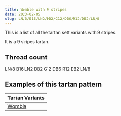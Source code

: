 ```yaml
---
title: Womble with 9 stripes
date: 2023-02-05
slug: LN/8/B16/LN2/DB2/G12/DB6/R12/DB2/LN/8
---
```

This is a list of all the tartan sett variants with 9 stripes.

It is a 9 stripes tartan.


## Thread count
LN/8 B16 LN2 DB2 G12 DB6 R12 DB2 LN/8

## Examples of this tartan pattern

| Tartan Variants |
|---------------|
| [Womble](/variants/ln/8/b16/ln2/db2/g12/db6/r12/db2/ln/8-b304080-db000050-g008000-lne0e0e0-rc00000)||
